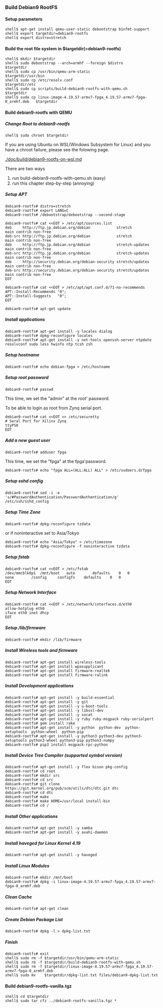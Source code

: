 ### Build Debian9 RootFS

#### Setup parameters 

```console
shell$ apt-get install qemu-user-static debootstrap binfmt-support
shell$ export targetdir=debian9-rootfs
shell$ export distro=stretch
```

#### Build the root file system in $targetdir(=debian9-rootfs)

```console
shell$ mkdir $targetdir
shell$ sudo debootstrap --arch=armhf --foreign $distro                         $targetdir
shell$ sudo cp /usr/bin/qemu-arm-static                                        $targetdir/usr/bin
shell$ sudo cp /etc/resolv.conf                                                $targetdir/etc
shell$ sudo cp scripts/build-debian9-rootfs-with-qemu.sh                       $targetdir
shell$ sudo cp linux-image-4.19.57-armv7-fpga_4.19.57-armv7-fpga-0_armhf.deb   $targetdir
````

#### Build debian9-rootfs with QEMU

##### Change Root to debian9-rootfs

```console
shell$ sudo chroot $targetdir
```
If you are using Ubuntu on WSL(Windows Subsystem for Linux) and you have a chroot failure,
please see the folowing page.

[./doc/build/debian9-rootfs-on-wsl.md](debian9-rootfs-on-wsl.md)

There are two ways

1. run build-debian9-rootfs-with-qemu.sh (easy)
2. run this chapter step-by-step (annoying)

##### Setup APT

````console
debian9-rootfs# distro=stretch
debian9-rootfs# export LANG=C
debian9-rootfs# /debootstrap/debootstrap --second-stage
````

```console
debian9-rootfs# cat <<EOT > /etc/apt/sources.list
deb     http://ftp.jp.debian.org/debian            stretch         main contrib non-free
deb-src http://ftp.jp.debian.org/debian            stretch         main contrib non-free
deb     http://ftp.jp.debian.org/debian            stretch-updates main contrib non-free
deb-src http://ftp.jp.debian.org/debian            stretch-updates main contrib non-free
deb     http://security.debian.org/debian-security stretch/updates main contrib non-free
deb-src http://security.debian.org/debian-security stretch/updates main contrib non-free
EOT
```

```console
debian9-rootfs# cat <<EOT > /etc/apt/apt.conf.d/71-no-recommends
APT::Install-Recommends "0";
APT::Install-Suggests   "0";
EOT
```

```console
debian9-rootfs# apt-get update
```

##### Install applications

```console
debian9-rootfs# apt-get install -y locales dialog
debian9-rootfs# dpkg-reconfigure locales
debian9-rootfs# apt-get install -y net-tools openssh-server ntpdate resolvconf sudo less hwinfo ntp tcsh zsh
```

##### Setup hostname

```console
debian9-rootfs# echo debian-fpga > /etc/hostname
```

##### Setup root password

```console
debian9-rootfs# passwd
```

This time, we set the "admin" at the root' password.

To be able to login as root from Zynq serial port.

```console
debian9-rootfs# cat <<EOT >> /etc/securetty
# Seral Port for Xilinx Zynq
ttyPS0
EOT
```

##### Add a new guest user

```console
debian9-rootfs# adduser fpga
```

This time, we set the "fpga" at the fpga'password.

```console
debian9-rootfs# echo "fpga ALL=(ALL:ALL) ALL" > /etc/sudoers.d/fpga
```

##### Setup sshd config

```console
debian9-rootfs# sed -i -e 's/#PasswordAuthentication/PasswordAuthentication/g' /etc/ssh/sshd_config
```

##### Setup Time Zone

```console
debian9-rootfs# dpkg-reconfigure tzdata
```

or if noninteractive set to Asia/Tokyo

```console
debian9-rootfs# echo "Asia/Tokyo" > /etc/timezone
debian9-rootfs# dpkg-reconfigure -f noninteractive tzdata
```


##### Setup fstab

```console
debian9-rootfs# cat <<EOT > /etc/fstab
/dev/mmcblk0p1	/mnt/boot	auto		defaults	0	0
none		/config		configfs	defaults	0	0
EOT
````

##### Setup Network Interface

```console
debian9-rootfs# cat <<EOT > /etc/network/interfaces.d/eth0
allow-hotplug eth0
iface eth0 inet dhcp
EOT
````

##### Setup /lib/firmware

```console
debian9-rootfs# mkdir /lib/firmware
```

##### Install Wireless tools and firmware

```console
debian9-rootfs# apt-get install wireless-tools
debian9-rootfs# apt-get install wpasupplicant
debian9-rootfs# apt-get install firmware-realtek
debian9-rootfs# apt-get install firmware-ralink
```

##### Install Development applications

```console
debian9-rootfs# apt-get install -y build-essential
debian9-rootfs# apt-get install -y git
debian9-rootfs# apt-get install -y u-boot-tools
debian9-rootfs# apt-get install -y libssl-dev
debian9-rootfs# apt-get install -y socat
debian9-rootfs# apt-get install -y ruby ruby-msgpack ruby-serialport
debian9-rootfs# gem install rake
debian9-rootfs# apt-get install -y python  python-dev  python-setuptools  python-wheel  python-pip
debian9-rootfs# apt-get install -y python3 python3-dev python3-setuptools python3-wheel python3-pip python3-numpy
debian9-rootfs# pip3 install msgpack-rpc-python
```

##### Install Device Tree Compiler (supported symbol version)

```console
debian9-rootfs# apt-get install -y flex bison pkg-config
debian9-rootfs# cd root
debian9-rootfs# mkdir src
debian9-rootfs# cd src
debian9-rootfs# git clone https://git.kernel.org/pub/scm/utils/dtc/dtc.git dtc
debian9-rootfs# cd dtc
debian9-rootfs# make
debian9-rootfs# make HOME=/usr/local install-bin
debian9-rootfs# cd /
```

##### Install Other applications

```console
debian9-rootfs# apt-get install -y samba
debian9-rootfs# apt-get install -y avahi-daemon
```

##### Install haveged for Linux Kernel 4.19

```console
debian9-rootfs# apt-get install -y haveged
```

##### Install Linux Modules

```console
debian9-rootfs# mkdir /mnt/boot
debian9-rootfs# dpkg -i linux-image-4.19.57-armv7-fpga_4.19.57-armv7-fpga-0_armhf.deb
```

##### Clean Cache

```console
debian9-rootfs# apt-get clean
```

##### Create Debian Package List

```console
debian9-rootfs# dpkg -l > dpkg-list.txt
```

##### Finish

```console
debian9-rootfs# exit
shell$ sudo rm -f $targetdir/usr/bin/qemu-arm-static
shell$ sudo rm -f $targetdir/build-debian9-rootfs-with-qemu.sh
shell$ sudo rm -f $targetdir/linux-image-4.19.57-armv7-fpga_4.19.57-armv7-fpga-0_armhf.deb
shell$ sudo mv    $targetdir/dpkg-list.txt files/debian9-dpkg-list.txt
```

#### Build debian9-rootfs-vanilla.tgz

```console
shell$ cd $targetdir
shell$ sudo tar cfz ../debian9-rootfs-vanilla.tgz *
```

